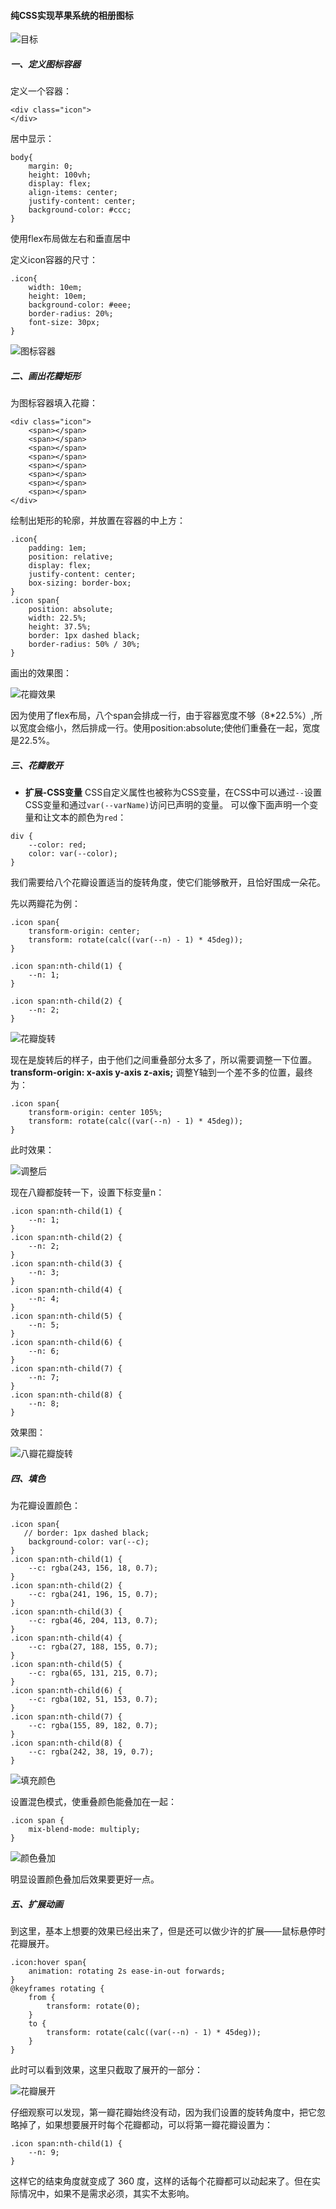 #### 纯CSS实现苹果系统的相册图标

![目标](https://upload-images.jianshu.io/upload_images/3214119-25873105655882bf.png?imageMogr2/auto-orient/strip%7CimageView2/2/w/1240)

##### 一、定义图标容器
定义一个容器：
```
<div class="icon">
</div>
```

居中显示：
```
body{
    margin: 0;
    height: 100vh;
    display: flex;
    align-items: center;
    justify-content: center;
    background-color: #ccc;
}
```
使用flex布局做左右和垂直居中

定义icon容器的尺寸：
```
.icon{
    width: 10em;
    height: 10em;
    background-color: #eee;
    border-radius: 20%;
    font-size: 30px;
}
```

![图标容器](https://upload-images.jianshu.io/upload_images/3214119-f6589d621fe698b1.png?imageMogr2/auto-orient/strip%7CimageView2/2/w/1240)


##### 二、画出花瓣矩形
为图标容器填入花瓣：
```
<div class="icon">
    <span></span>
    <span></span>
    <span></span>
    <span></span>
    <span></span>
    <span></span>
    <span></span>
    <span></span>
</div>
```
绘制出矩形的轮廓，并放置在容器的中上方：
```
.icon{
    padding: 1em;
    position: relative;
    display: flex;
    justify-content: center;
    box-sizing: border-box;
}
.icon span{
    position: absolute;
    width: 22.5%;
    height: 37.5%;
    border: 1px dashed black;
    border-radius: 50% / 30%;
}
```
画出的效果图：

![花瓣效果](https://upload-images.jianshu.io/upload_images/3214119-10c75f60cec6a8d9.png?imageMogr2/auto-orient/strip%7CimageView2/2/w/1240)

因为使用了flex布局，八个span会排成一行，由于容器宽度不够（8*22.5%）,所以宽度会缩小，然后排成一行。使用position:absolute;使他们重叠在一起，宽度是22.5%。

##### 三、花瓣散开
- **扩展-CSS变量**
CSS自定义属性也被称为CSS变量，在CSS中可以通过`--`设置CSS变量和通过`var(--varName)`访问已声明的变量。
可以像下面声明一个变量和让文本的颜色为`red`：
```
div { 
    --color: red; 
    color: var(--color); 
}
```
我们需要给八个花瓣设置适当的旋转角度，使它们能够散开，且恰好围成一朵花。

先以两瓣花为例：
```
.icon span{
    transform-origin: center;
    transform: rotate(calc((var(--n) - 1) * 45deg));
}
```
```
.icon span:nth-child(1) {
    --n: 1;
}

.icon span:nth-child(2) {
    --n: 2;
}
```

![花瓣旋转](https://upload-images.jianshu.io/upload_images/3214119-4baf40d65db19658.png?imageMogr2/auto-orient/strip%7CimageView2/2/w/1240)

现在是旋转后的样子，由于他们之间重叠部分太多了，所以需要调整一下位置。
**transform-origin: x-axis y-axis z-axis;**
调整Y轴到一个差不多的位置，最终为：
```
.icon span{
    transform-origin: center 105%;
    transform: rotate(calc((var(--n) - 1) * 45deg));
}
```
此时效果：

![调整后](https://upload-images.jianshu.io/upload_images/3214119-23aed5556a48f540.png?imageMogr2/auto-orient/strip%7CimageView2/2/w/1240)


现在八瓣都旋转一下，设置下标变量n：
```
.icon span:nth-child(1) {
    --n: 1;
}
.icon span:nth-child(2) {
    --n: 2;
}
.icon span:nth-child(3) {
    --n: 3;
}
.icon span:nth-child(4) {
    --n: 4;
}
.icon span:nth-child(5) {
    --n: 5;
}
.icon span:nth-child(6) {
    --n: 6;
}
.icon span:nth-child(7) {
    --n: 7;
}
.icon span:nth-child(8) {
    --n: 8;
}
```
效果图：

![八瓣花瓣旋转](https://upload-images.jianshu.io/upload_images/3214119-aedafa19f7c7b227.png?imageMogr2/auto-orient/strip%7CimageView2/2/w/1240)


##### 四、填色
为花瓣设置颜色：
```
.icon span{
   // border: 1px dashed black;
    background-color: var(--c);
}
.icon span:nth-child(1) {
    --c: rgba(243, 156, 18, 0.7);
}
.icon span:nth-child(2) {
    --c: rgba(241, 196, 15, 0.7);
}
.icon span:nth-child(3) {
    --c: rgba(46, 204, 113, 0.7);
}
.icon span:nth-child(4) {
    --c: rgba(27, 188, 155, 0.7);
}
.icon span:nth-child(5) {
    --c: rgba(65, 131, 215, 0.7);
}
.icon span:nth-child(6) {
    --c: rgba(102, 51, 153, 0.7);
}
.icon span:nth-child(7) {
    --c: rgba(155, 89, 182, 0.7);
}
.icon span:nth-child(8) {
    --c: rgba(242, 38, 19, 0.7);
}
```

![填充颜色](https://upload-images.jianshu.io/upload_images/3214119-3bbaf17f47a9c6ad.png?imageMogr2/auto-orient/strip%7CimageView2/2/w/1240)

设置混色模式，使重叠颜色能叠加在一起：
```
.icon span {
    mix-blend-mode: multiply;
}
```

![颜色叠加](https://upload-images.jianshu.io/upload_images/3214119-76f10fdf7d93248b.png?imageMogr2/auto-orient/strip%7CimageView2/2/w/1240)

明显设置颜色叠加后效果要更好一点。

##### 五、扩展动画
到这里，基本上想要的效果已经出来了，但是还可以做少许的扩展——鼠标悬停时花瓣展开。
```
.icon:hover span{
    animation: rotating 2s ease-in-out forwards;
}
@keyframes rotating {
    from {
        transform: rotate(0);
    }
    to {
        transform: rotate(calc((var(--n) - 1) * 45deg));
    }
}
```
此时可以看到效果，这里只截取了展开的一部分：

![花瓣展开](https://upload-images.jianshu.io/upload_images/3214119-f8fa9e051c6462fb.png?imageMogr2/auto-orient/strip%7CimageView2/2/w/1240)

仔细观察可以发现，第一瓣花瓣始终没有动，因为我们设置的旋转角度中，把它忽略掉了，如果想要展开时每个花瓣都动，可以将第一瓣花瓣设置为：
```
.icon span:nth-child(1) {
    --n: 9;
}
```
这样它的结束角度就变成了 360 度，这样的话每个花瓣都可以动起来了。但在实际情况中，如果不是需求必须，其实不太影响。